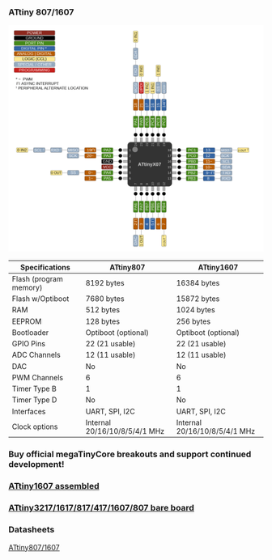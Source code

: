 ### ATtiny 807/1607
![x07 Pin Mapping](ATtiny_x07.gif "Arduino Pin Mapping for ATtiny x07")

 Specifications |    ATtiny807  |    ATtiny1607
------------ | ------------- | -------------
Flash (program memory)   |  8192 bytes | 16384 bytes
Flash w/Optiboot   |  7680 bytes | 15872 bytes
RAM   | 512 bytes | 1024 bytes
EEPROM | 128 bytes | 256 bytes
Bootloader | Optiboot (optional) | Optiboot (optional)
GPIO Pins | 22 (21 usable) | 22 (21 usable)
ADC Channels | 12 (11 usable) | 12 (11 usable)
DAC | No | No
PWM Channels | 6 | 6
Timer Type B | 1 | 1
Timer Type D | No | No
Interfaces | UART, SPI, I2C | UART, SPI, I2C
Clock options | Internal 20/16/10/8/5/4/1 MHz | Internal 20/16/10/8/5/4/1 MHz


### Buy official megaTinyCore breakouts and support continued development!
### [ATtiny1607 assembled](https://www.tindie.com/products/17523/)
### [ATtiny3217/1617/817/417/1607/807 bare board](https://www.tindie.com/products/17613/)

### Datasheets
[ATtiny807/1607](http://ww1.microchip.com/downloads/en/DeviceDoc/ATtiny807-1607-DataSheet-DS40002030B.pdf)
